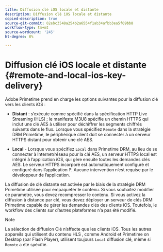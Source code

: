 ```yaml
---
title: Diffusion clé iOS locale et distante
description: Diffusion clé iOS locale et distante
copied-description: true
source-git-commit: 02ebc3548a254b2a6554f1ab34afbb3ea5f09bb8
workflow-type: tm+mt
source-wordcount: '245'
ht-degree: 0%

---
```


# Diffusion clé iOS locale et distante {#remote-and-local-ios-key-delivery}

Adobe Primetime prend en charge les options suivantes pour la diffusion clé vers les clients iOS :

* **Distant** : s’exécute comme spécifié dans la spécification HTTP Live Streaming (HLS) ; le manifeste M3U8 spécifie un chemin HTTPS qui inclut une clé AES à utiliser pour déchiffrer les segments chiffrés suivants dans le flux. Lorsque vous spécifiez `Remote` dans la stratégie DRM Primetime, le périphérique client doit se connecter à un serveur HTTPS distant pour obtenir une clé AES.

* **Local** - Lorsque vous spécifiez `Local` dans Primetime DRM, au lieu de se connecter à Internet/réseau pour la clé AES, un serveur HTTPS local est intégré à l’application iOS, qui gère ensuite toutes les demandes clés AES. Le serveur HTTPS incorporé est automatiquement configuré et configuré dans l’application P. Aucune intervention n’est requise par le développeur de l’application.

La diffusion de clé distante est activée par le biais de la stratégie DRM Primetime utilisée pour empaqueter le contenu. Si vous souhaitez modifier ce paramètre, vous devez recompresser le contenu. Si vous activez la diffusion à distance par clé, vous devez déployer un serveur de clés DRM Primetime capable de gérer les demandes clés des clients iOS. Toutefois, le workflow des clients sur d’autres plateformes n’a pas été modifié.

>[!NOTE]
>
>La sélection de diffusion Clé n’affecte que les clients iOS. Tous les autres appareils qui utilisent du contenu HLS , comme Android et Primetime on Desktop (par Flash Player), utilisent toujours `Local` diffusion clé, même si `Remote` a été spécifié.
